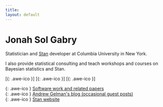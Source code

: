 ```yaml
---
title:
layout: default
---
```

<!--<div style="text-align:center">
<img src ="/icons/logo2017.png" width = "20%" />
</div>
<br>-->

# Jonah Sol Gabry

Statistician and [Stan](http://mc-stan.org) developer at Columbia University in New York. 

I also provide statistical consulting and teach workshops and courses on 
Bayesian statistics and Stan.

[[<i class="fa fa-envelope-o"></i>](mailto:jonah.sol.gabry@columbia.edu){: .awe-ico }]
[[<i class="fa fa-git"></i>](https://github.com/jgabry){: .awe-ico }]
[[<i class="fa fa-linkedin"></i>](https://www.linkedin.com/in/jonahgabry/){: .awe-ico }]


  [<i class="fa fa-info"></i>](/software-and-papers/){: .awe-ico }  [Software work and related papers](/software-and-papers/)      
  [<i class="fa fa-info"></i>](http://andrewgelman.com){: .awe-ico }  [Andrew Gelman's blog (occasional guest posts)](http://andrewgelman.com)      
  [<i class="fa fa-info"></i>](http://mc-stan.org){: .awe-ico }  [Stan website](http://mc-stan.org) 

